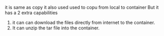 
it is same as copy it also used used to copu from local to container
But it has a 2 extra capabilities
1. it can can download the files directly from internet to the container.
2. It can unzip the tar file into the container.